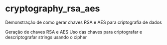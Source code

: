 # cryptography_rsa_aes
Demonstração de como gerar chaves RSA e AES para criptografia de dados

Geração de chaves RSA e AES
Uso das chaves para criptografar e descriptografar strings usando o cipher
